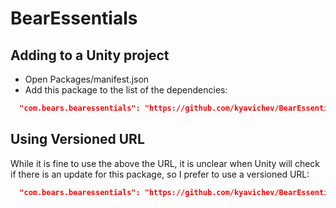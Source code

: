 # BearEssentials

## Adding to a Unity project
- Open Packages/manifest.json
- Add this package to the list of the dependencies:
```json
  "com.bears.bearessentials": "https://github.com/kyavichev/BearEssentials.git?path=/BearEssentials/Assets",
```

## Using Versioned URL
While it is fine to use the above the URL, it is unclear when Unity will check if there is an update for this package, so I prefer to use a versioned URL:
```json
  "com.bears.bearessentials": "https://github.com/kyavichev/BearEssentials.git?path=/BearEssentials/Assets#bear-essentials-1.0.4",
```
